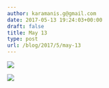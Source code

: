 ```yaml
---
author: karamanis.g@gmail.com
date: 2017-05-13 19:24:03+00:00
draft: false
title: May 13
type: post
url: /blog/2017/5/may-13
---
```




  
   ![](/images/2017-05-13-20175may-13/IMG_1129+2.jpg)

  

  
   ![](/images/2017-05-13-20175may-13/IMG_7112.jpg)

  


